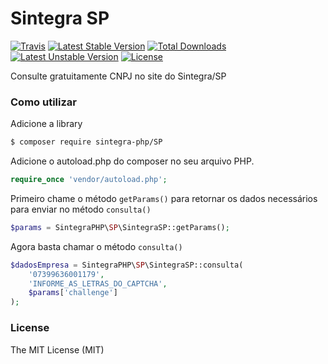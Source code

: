 # Sintegra SP

[![Travis](https://travis-ci.org/SintegraPHP/SP.svg?branch=1.0)](https://travis-ci.org/SintegraPHP/SP)
[![Latest Stable Version](https://poser.pugx.org/sintegra-php/SP/v/stable)](https://packagist.org/packages/sintegra-php/SP) 
[![Total Downloads](https://poser.pugx.org/sintegra-php/SP/downloads)](https://packagist.org/packages/sintegra-php/SP)
[![Latest Unstable Version](https://poser.pugx.org/sintegra-php/SP/v/unstable)](https://packagist.org/packages/sintegra-php/SP)
[![License](https://poser.pugx.org/sintegra-php/SP/license)](http://opensource.org/licenses/MIT)

Consulte gratuitamente CNPJ no site do Sintegra/SP

### Como utilizar

Adicione a library

```sh
$ composer require sintegra-php/SP
```

Adicione o autoload.php do composer no seu arquivo PHP.

```php
require_once 'vendor/autoload.php';  
```

Primeiro chame o método `getParams()` para retornar os dados necessários para enviar no método `consulta()` 

```php
$params = SintegraPHP\SP\SintegraSP::getParams();
```

Agora basta chamar o método `consulta()`

```php
$dadosEmpresa = SintegraPHP\SP\SintegraSP::consulta(
    '07399636001179',
    'INFORME_AS_LETRAS_DO_CAPTCHA',
    $params['challenge']
);
```

### License

The MIT License (MIT)
